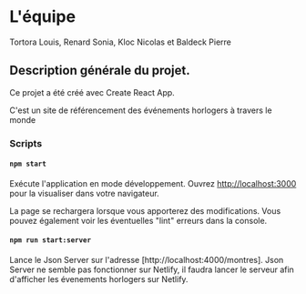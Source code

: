 # L'équipe 

Tortora Louis, Renard Sonia, Kloc Nicolas et Baldeck Pierre

## Description générale du projet.

Ce projet a été créé avec Create React App.

C'est un site de référencement des événements horlogers à travers le monde

###  Scripts
#### `npm start`

Exécute l'application en mode développement.
Ouvrez [http://localhost:3000](http://localhost:3000) pour la visualiser dans votre navigateur.

La page se rechargera lorsque vous apporterez des modifications.
Vous pouvez également voir les éventuelles "lint" erreurs dans la console.

#### `npm run start:server`

Lance le Json Server sur l'adresse [http://localhost:4000/montres].
Json Server ne semble pas fonctionner sur Netlify, il faudra lancer le serveur afin d'afficher les évenements horlogers sur Netlify.

